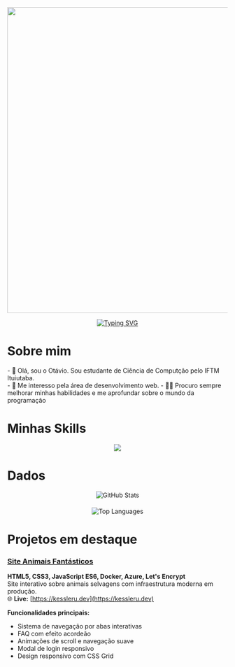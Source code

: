 <div align="center">
  <img src="https://user-images.githubusercontent.com/74038190/225813708-98b745f2-7d22-48cf-9150-083f1b00d6c9.gif" width="700">
</div>

<p align="center">
    <a href="https://git.io/typing-svg"><img src="https://readme-typing-svg.demolab.com?font=Fira+Code&size=30&duration=3000&width=435&lines=Ot%C3%A1vio+Kessler+Ustra;IFTM%E2%80%8E+%E2%80%8E+%E2%80%8E%E2%80%8E+%E2%80%8E-+%E2%80%8E+%E2%80%8E++Ituiutaba" alt="Typing SVG" /></a>
</p>



<div>

# Sobre mim

</div>

<p>
- 👋 Olá, sou o Otávio. Sou estudante de Ciência de Computção pelo IFTM Ituiutaba.<br>
- 👀 Me interesso pela área de desenvolvimento web.
- 🧑‍💻 Procuro sempre melhorar minhas habilidades e me aprofundar sobre o mundo da programação
</p>



<div>

# Minhas Skills

</div>

<p align="center">
  <a href="https://skillicons.dev">
    <img src="https://skillicons.dev/icons?i=java,cpp,html,css,javascript" />
  </a>
</p>



<div>

# Dados

</div>

<div align="center" style="display: flex; flex-direction: column; align-items: center; gap: 20px;">
  <img src="https://github-readme-stats.vercel.app/api?username=kessleru&theme=algolia&show_icons=true" alt="GitHub Stats" />
  <img src="https://github-readme-stats.vercel.app/api/top-langs?username=kessleru&theme=algolia&show_icons=true&layout=compact&card_width=320" alt="Top Languages" />
</div>

# Projetos em destaque

### [Site Animais Fantásticos](https://github.com/kessleru/Animais-Web)  
**HTML5, CSS3, JavaScript ES6, Docker, Azure, Let's Encrypt**  
Site interativo sobre animais selvagens com infraestrutura moderna em produção.  
🌐 **Live:** [https://kessleru.dev](https://kessleru.dev)  

**Funcionalidades principais:**  
- Sistema de navegação por abas interativas
- FAQ com efeito acordeão  
- Animações de scroll e navegação suave
- Modal de login responsivo
- Design responsivo com CSS Grid


